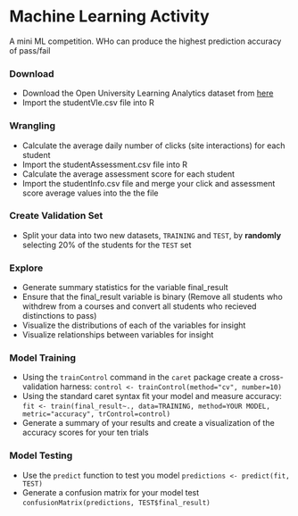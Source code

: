 # Machine Learning Activity

A mini ML competition. WHo can produce the highest prediction accuracy of pass/fail

### Download
* Download the Open University Learning Analytics dataset from [here](https://analyse.kmi.open.ac.uk/open_dataset)
* Import the studentVle.csv file into R
### Wrangling
* Calculate the average daily number of clicks (site interactions) for each student
* Import the studentAssessment.csv file into R
* Calculate the average assessment score for each student
* Import the studentInfo.csv file and merge your click and assessment score average values into the the file
### Create Validation Set
* Split your data into two new datasets, `TRAINING` and `TEST`, by **randomly** selecting 20% of the students for the `TEST` set
### Explore
* Generate summary statistics for the variable final_result
* Ensure that the final_result variable is binary (Remove all students who withdrew from a courses and convert all students who recieved distinctions to pass)
* Visualize the distributions of each of the variables for insight
* Visualize relationships between variables for insight
### Model Training 
* Using the `trainControl` command in the `caret` package create a cross-validation harness: 
  `control <- trainControl(method="cv", number=10)`
* Using the standard caret syntax fit your model and measure accuracy:
   `fit <- train(final_result~., data=TRAINING, method=YOUR MODEL, metric="accuracy", trControl=control)`
* Generate a summary of your results and create a visualization of the accuracy scores for your ten trials
### Model Testing
* Use the `predict` function to test you model
  `predictions <- predict(fit, TEST)`
* Generate a confusion matrix for your model test
  `confusionMatrix(predictions, TEST$final_result)`
